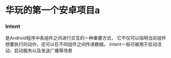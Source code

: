 # 华玩的第一个安卓项目a


### Intent
是Android程序中各组件之间进行交互的一种重要方式，
它不仅可以指明当前组件想要执行的动作，还可以在不同组件之间传递数据。
Intent一般可被用于启动活动、启动服务以及发送广播等场景
